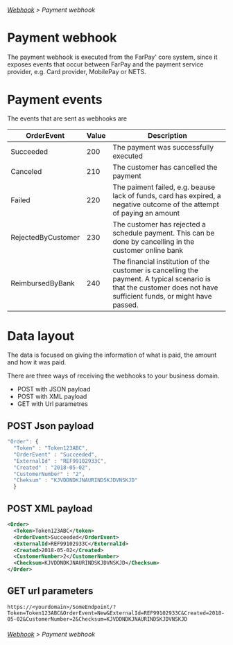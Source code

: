 ###### [Webhook](README.md) > Payment webhook

# Payment webhook
The payment webhook is executed from the FarPay' core system, since it exposes events that occur between FarPay and the payment service provider, e.g. Card provider, MobilePay or NETS.

# Payment events
The events that are sent as webhooks are 

| OrderEvent     | Value  | Description  |
|----------------|--------|--------------|
| Succeeded      |  200   | The payment was successfully executed |
| Canceled       |  210   | The customer has cancelled the payment |
| Failed         |  220   | The paiment failed, e.g. beause lack of funds, card has expired, a negative outcome of the attempt of paying an amount |
| RejectedByCustomer | 230 | The customer has rejected a schedule payment. This can be done by cancelling in the customer online bank |
| ReimbursedByBank | 240 |  The financial institution of the customer is cancelling the payment. A typical scenario is that the customer does not have sufficient funds, or might have passed. |

# Data layout
The data is focused on giving the information of what is paid, the amount and how it was paid.

There are three ways of receiving the webhooks to your business domain.
* POST with JSON payload
* POST with XML payload
* GET with Url parametres

## POST Json payload
```JavaScript
"Order": {  
  "Token" : "Token123ABC",  
  "OrderEvent" : "Succeeded",
  "ExternalId" : "REF99102933C", 
  "Created" : "2018-05-02",
  "CustomerNumber" : "2",
  "Cheksum" : "KJVDDNDKJNAURINDSKJDVNSKJD"
  }
```

## POST XML payload

```XML
<Order>
  <Token>Token123ABC</token>
  <OrderEvent>Succeeded</OrderEvent>
  <ExternalId>REF99102933C</ExternalId>
  <Created>2018-05-02</Created>
  <CustomerNumber>2</CustomerNumber>
  <Checksum>KJVDDNDKJNAURINDSKJDVNSKJD</Checksum>
</Order>
```

## GET url parameters

```
https://<yourdomain>/SomeEndpoint/?Token=Token123ABC&OrderEvent=New&ExternalId=REF99102933C&Created=2018-05-02&CustomerNumber=2&Checksum=KJVDDNDKJNAURINDSKJDVNSKJD
```

###### [Webhook](README.md) > Payment webhook
